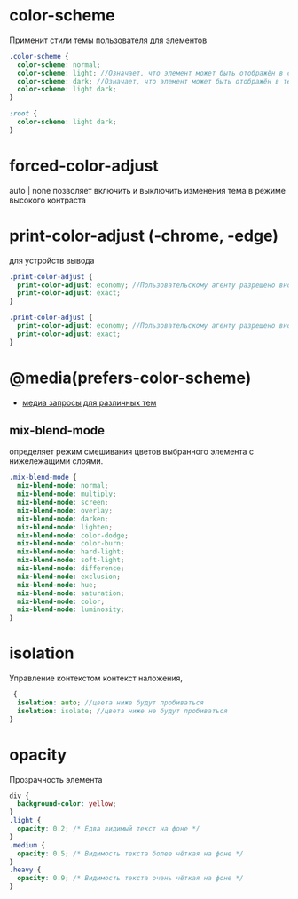 # color-scheme

Применит стили темы пользователя для элементов

```scss
.color-scheme {
  color-scheme: normal;
  color-scheme: light; //Означает, что элемент может быть отображён в светлой цветовой схеме операционной системы.
  color-scheme: dark; //Означает, что элемент может быть отображён в тёмной цветовой схеме операционной системы.
  color-scheme: light dark;
}

:root {
  color-scheme: light dark;
}
```

# forced-color-adjust

auto | none позволяет включить и выключить изменения тема в режиме высокого контраста

# print-color-adjust (-chrome, -edge)

для устройств вывода

```scss
.print-color-adjust {
  print-color-adjust: economy; //Пользовательскому агенту разрешено вносить изменения в элемент
  print-color-adjust: exact;
}
```

```scss
.print-color-adjust {
  print-color-adjust: economy; //Пользовательскому агенту разрешено вносить изменения в элемент, которые он считает целесообразными и разумными
  print-color-adjust: exact;
}
```

# @media(prefers-color-scheme)

- [медиа запросы для различных тем](./at-rules.md/#mediaprefers-color-scheme)

## mix-blend-mode

определяет режим смешивания цветов выбранного элемента с нижележащими слоями.

```scss
.mix-blend-mode {
  mix-blend-mode: normal;
  mix-blend-mode: multiply;
  mix-blend-mode: screen;
  mix-blend-mode: overlay;
  mix-blend-mode: darken;
  mix-blend-mode: lighten;
  mix-blend-mode: color-dodge;
  mix-blend-mode: color-burn;
  mix-blend-mode: hard-light;
  mix-blend-mode: soft-light;
  mix-blend-mode: difference;
  mix-blend-mode: exclusion;
  mix-blend-mode: hue;
  mix-blend-mode: saturation;
  mix-blend-mode: color;
  mix-blend-mode: luminosity;
}
```

# isolation

Управление контекстом контекст наложения,

```scss
 {
  isolation: auto; //цвета ниже будут пробиваться
  isolation: isolate; //цвета ниже не будут пробиваться
}
```

# opacity

Прозрачность элемента

```scss
div {
  background-color: yellow;
}
.light {
  opacity: 0.2; /* Едва видимый текст на фоне */
}
.medium {
  opacity: 0.5; /* Видимость текста более чёткая на фоне */
}
.heavy {
  opacity: 0.9; /* Видимость текста очень чёткая на фоне */
}
```
